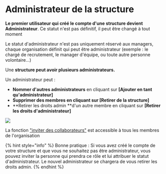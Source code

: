 # Administrateur de la structure

**Le premier utilisateur qui créé le compte d'une structure devient Administrateur**. Ce statut n'est pas définitif, il peut être changé à tout moment

Le statut d'administrateur n'est pas uniquement réservé aux managers, chaque organisation définit qui peut être administrateur (exemple : le chargé de recrutement, le manager d'équipe, ou toute autre personne volontaire…)

Une **structure peut avoir plusieurs administrateurs.**

Un administrateur peut :&#x20;

* **Nommer d'autres administrateurs** en cliquant sur **\[Ajouter en tant qu'administrateur]**
* **Supprimer des membres **en cliquant sur** \[Retirer de la structure]**
* **Retirer les droits admin **d'un autre membre en cliquant sur **\[Retirer les droits d'administrateur]**

![](../.gitbook/assets/ajout-emp.png)

La fonction ["inviter des collaborateurs"](invitation-collaborateurs.md) est accessible à tous les membres de l'organisation

{% hint style="info" %}
Bonne pratique : Si vous avez créé le compte de votre structure et que vous ne souhaitez pas être administrateur, vous pouvez inviter la personne qui prendra ce rôle et lui attribuer le statut d'administrateur. Le nouvel administrateur se chargera de vous retirer les droits admin.
{% endhint %}
